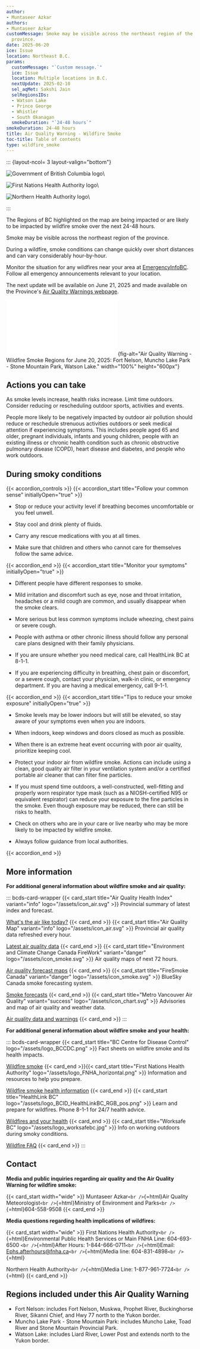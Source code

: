 ```yaml
---
author:
- Muntaseer Azkar
authors:
- Muntaseer Azkar
customMessage: Smoke may be visible across the northeast region of the
  province.
date: 2025-06-20
ice: Issue
location: Northeast B.C.
params:
  customMessage: "`Custom message.`"
  ice: Issue
  location: Multiple locations in B.C.
  nextUpdate: 2025-02-10
  sel_aqMet: Sakshi Jain
  selRegionsIDs:
  - Watson Lake
  - Prince George
  - Whistler
  - South Okanagan
  smokeDuration: "`24-48 hours`"
smokeDuration: 24-48 hours
title: Air Quality Warning - Wildfire Smoke
toc-title: Table of contents
type: wildfire_smoke
---
```


<!--
Copyright 2025 Province of British Columbia

This work is licensed under the Creative Commons Attribution 4.0 International License.
To view a copy of this license, visit http://creativecommons.org/licenses/by/4.0/.
-->
<!-- Logo header, the layout-col should be set based on number of logos including FHNA and BCGov-->
<!-- the trailing slash means the text in square brackets is alt text -->

::: {layout-ncol= 3 layout-valign="bottom"}

![Government of British Columbia logo](/assets/logo_BCID_V_RGB_pos.png)\

![First Nations Health Authority logo](/assets/logo_FNHA.png)\

![Northern Health Authority logo](/assets/logo_NH.png)\

:::

The Regions of BC highlighted on the map are being impacted or are
likely to be impacted by wildfire smoke over the next 24-48 hours.

Smoke may be visible across the northeast region of the province.

During a wildfire, smoke conditions can change quickly over short
distances and can vary considerably hour-by-hour.

Monitor the situation for any wildfires near your area at
[EmergencyInfoBC](https://www.emergencyinfobc.gov.bc.ca/). Follow all
emergency announcements relevant to your location.

The next update will be available on June 21, 2025 and made available on
the Province's [Air Quality Warnings
webpage](https://aqwarnings.gov.bc.ca/).

![A description of Region(s) included in this Air Quality Warning is
provided at the end of this page. This Air Quality Warning excludes the
area managed by Metro Vancouver. Refer to the More Information section
for a link to air quality notifications issued by Metro
Vancouver.](2025-06-20_wildfire_smoke_issue_map.html){fig-alt="Air Quality Warning - Wildfire Smoke Regions for June 20, 2025: Fort Nelson, Muncho Lake Park - Stone Mountain Park, Watson Lake."
width="100%" height="600px"}

## Actions you can take

As smoke levels increase, health risks increase. Limit time outdoors.
Consider reducing or rescheduling outdoor sports, activities and events.

People more likely to be negatively impacted by outdoor air pollution
should reduce or reschedule strenuous activities outdoors or seek
medical attention if experiencing symptoms. This includes people aged 65
and older, pregnant individuals, infants and young children, people with
an existing illness or chronic health condition such as chronic
obstructive pulmonary disease (COPD), heart disease and diabetes, and
people who work outdoors.

## During smoky conditions

{{< accordion_controls >}}
{{< accordion_start title="Follow your common sense" initiallyOpen="true" >}}

-   Stop or reduce your activity level if breathing becomes
    uncomfortable or you feel unwell.

-   Stay cool and drink plenty of fluids.

-   Carry any rescue medications with you at all times.

-   Make sure that children and others who cannot care for themselves
    follow the same advice.

{{< accordion_end >}}
{{< accordion_start title="Monitor your symptoms" initiallyOpen="true" >}}

-   Different people have different responses to smoke.

-   Mild irritation and discomfort such as eye, nose and throat
    irritation, headaches or a mild cough are common, and usually
    disappear when the smoke clears.

-   More serious but less common symptoms include wheezing, chest pains
    or severe cough.

-   People with asthma or other chronic illness should follow any
    personal care plans designed with their family physicians.

-   If you are unsure whether you need medical care, call HealthLink BC
    at 8-1-1.

-   If you are experiencing difficulty in breathing, chest pain or
    discomfort, or a severe cough, contact your physician, walk-in
    clinic, or emergency department. If you are having a medical
    emergency, call 9-1-1.

{{< accordion_end >}}
{{< accordion_start title="Tips to reduce your smoke exposure" initiallyOpen="true" >}}

-   Smoke levels may be lower indoors but will still be elevated, so
    stay aware of your symptoms even when you are indoors.

-   When indoors, keep windows and doors closed as much as possible.

-   When there is an extreme heat event occurring with poor air quality,
    prioritize keeping cool.

-   Protect your indoor air from wildfire smoke. Actions can include
    using a clean, good quality air filter in your ventilation system
    and/or a certified portable air cleaner that can filter fine
    particles.

-   If you must spend time outdoors, a well-constructed, well-fitting
    and properly worn respirator type mask (such as a NIOSH-certified
    N95 or equivalent respirator) can reduce your exposure to the fine
    particles in the smoke. Even though exposure may be reduced, there
    can still be risks to health.

-   Check on others who are in your care or live nearby who may be more
    likely to be impacted by wildfire smoke.

-   Always follow guidance from local authorities.

{{< accordion_end >}}

## More information

**For additional general information about wildfire smoke and air
quality:**

::: bcds-card-wrapper
{{< card_start title="Air Quality Health Index" variant="info" logo="/assets/icon_air.svg" >}}
Provincial summary of latest index and forecast.

[What's the air like
today?](https://www.env.gov.bc.ca/epd/bcairquality/data/aqhi-table.html)
{{< card_end >}}
{{< card_start title="Air Quality Map" variant="info" logo="/assets/icon_air.svg" >}}
Provincial air quality data refreshed every hour.

[Latest air quality
data](https://www.env.gov.bc.ca/epd/bcairquality/readings/find-stations-map.html)
{{< card_end >}}
{{< card_start title="Environment and Climate Change Canada FireWork" variant="danger" logo="/assets/icon_smoke.svg" >}}
Air quality maps of next 72 hours.

[Air quality forecast maps](https://weather.gc.ca/firework/index_e.html)
{{< card_end >}}
{{< card_start title="FireSmoke Canada" variant="danger" logo="/assets/icon_smoke.svg" >}}
BlueSky Canada smoke forecasting system.

[Smoke forecasts](https://firesmoke.ca/forecasts/current/)
{{< card_end >}}
{{< card_start title="Metro Vancouver Air Quality" variant="success" logo="/assets/icon_chart.svg" >}}
Advisories and map of air quality and weather data.

[Air quality data and
warnings](https://metrovancouver.org/services/air-quality-climate-action/air-quality-data-and-advisories)
{{< card_end >}}
:::

**For additional general information about wildfire smoke and your
health:**

::: bcds-card-wrapper
{{< card_start title="BC Centre for Disease Control" logo="/assets/logo_BCCDC.png" >}}
Fact sheets on wildfire smoke and its health impacts.

[Wildfire
smoke](http://www.bccdc.ca/health-info/prevention-public-health/wildfire-smoke)
{{< card_end >}}{{< card_start title="First Nations Health Authority" logo="/assets/logo_FNHA_horizontal.png" >}}
Information and resources to help you prepare.

[Wildfire smoke health
information](https://www.fnha.ca/about/news-and-events/news/wildfire-smoke-health-information)
{{< card_end >}}
{{< card_start title="HealthLink BC" logo="/assets/logo_BCID_HealthLinkBC_RGB_pos.png" >}}
Learn and prepare for wildfires. Phone 8-1-1 for 24/7 health advice.

[Wildfires and your
health](https://www.healthlinkbc.ca/health-library/health-features/wildfires-and-your-health)
{{< card_end >}}
{{< card_start title="Worksafe BC" logo="/assets/logo_worksafebc.jpg" >}}
Info on working outdoors during smoky conditions.

[Wildfire
FAQ](https://www.worksafebc.com/en/resources/health-safety/information-sheets/wildfire-smoke-frequently-asked-questions-faq)
{{< card_end >}}
:::

## Contact

**Media and public inquiries regarding air quality and the Air Quality
Warning for wildfire smoke:**

{{< card_start width="wide" >}} Muntaseer Azkar`<br />`{=html}Air
Quality Meteorologist`<br />`{=html}Ministry of Environment and
Parks`<br />`{=html}604-558-9508 {{< card_end >}}

**Media questions regarding health implications of wildfires:**

{{< card_start  width="wide" >}} First Nations Health
Authority`<br />`{=html}Environmental Public Health Services or Main
FNHA Line: 604-693-6500 `<br />`{=html}After Hours:
1-844-666-0711`<br />`{=html}Email:
Ephs.afterhours@fnha.ca`<br />`{=html}Media line:
604-831-4898`<br />`{=html}

Northern Health Authority`<br />`{=html}Media Line:
1-877-961-7724`<br />`{=html} {{< card_end >}}

## Regions included under this Air Quality Warning

-   Fort Nelson: includes Fort Nelson, Muskwa, Prophet River,
    Buckinghorse River, Sikanni Chief, and Hwy 77 north to the Yukon
    border.
-   Muncho Lake Park - Stone Mountain Park: includes Muncho Lake, Toad
    River and Stone Mountain Provincial Park.
-   Watson Lake: includes Liard River, Lower Post and extends north to
    the Yukon border.
